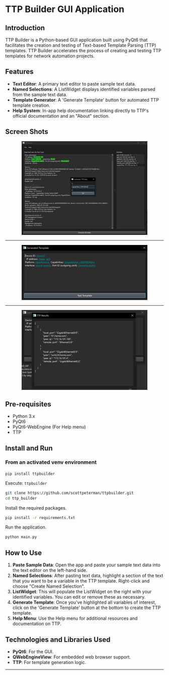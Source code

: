 # TTP Builder GUI Application

## Introduction

TTP Builder is a Python-based GUI application built using PyQt6 that facilitates the creation and testing of Text-based Template Parsing (TTP) templates. TTP Builder accelerates the process of creating and testing TTP templates for network automation projects. 

## Features

- **Text Editor**: A primary text editor to paste sample text data.
- **Named Selections**: A ListWidget displays identified variables parsed from the sample text data.
- **Template Generator**: A 'Generate Template' button for automated TTP template creation.
- **Help System**: In-app help documentation linking directly to TTP's official documentation and an "About" section.

## Screen Shots

<div align="center">
  <img src="https://github.com/scottpeterman/ttpbuilder/raw/main/screen-shots/builder.png" alt="builder.png" width="400px">
  <hr><img src="https://github.com/scottpeterman/ttpbuilder/raw/main/screen-shots/template.png" alt="template.png" width="400px">
  <hr><img src="https://github.com/scottpeterman/ttpbuilder/raw/main/screen-shots/result.png" alt="result.png" width="400px">
  
</div>

## Pre-requisites

- Python 3.x
- PyQt6
- PyQt6-WebEngine (For Help menu)
- TTP

## Install and Run
### From an activated venv environment

`pip install ttpbuilder`

Execute: `ttpbuilder`

```bash
git clone https://github.com/scottpeterman/ttpbuilder.git
cd ttp_builder
```

Install the required packages.

```bash
pip install -r requirements.txt
```

Run the application.

```bash
python main.py
```

## How to Use

1. **Paste Sample Data**: Open the app and paste your sample text data into the text editor on the left-hand side.
2. **Named Selections**: After pasting text data, highlight a section of the text that you want to be a variable in the TTP template. Right-click and choose "Create Named Selection".
3. **ListWidget**: This will populate the ListWidget on the right with your identified variables. You can edit or remove these as necessary.
4. **Generate Template**: Once you've highlighted all variables of interest, click on the 'Generate Template' button at the bottom to create the TTP template.
5. **Help Menu**: Use the Help menu for additional resources and documentation on TTP.

## Technologies and Libraries Used

- **PyQt6**: For the GUI.
- **QWebEngineView**: For embedded web browser support.
- **TTP**: For template generation logic.


---
